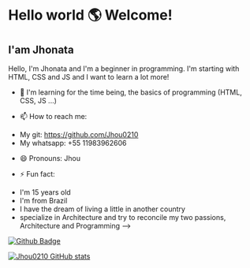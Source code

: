 # Hello world 🌎 Welcome!

## I'am Jhonata

Hello, I'm Jhonata and I'm a beginner in programming. I'm starting with HTML, CSS and JS and I want to learn a lot more!

- 🌱 I'm learning for the time being, the basics of programming (HTML, CSS, JS ...)

- 📫 How to reach me: 
 * My git: https://github.com/Jhou0210
 * My whatsapp: +55 11983962606

- 😄 Pronouns: Jhou

- ⚡ Fun fact: 
 * I'm 15 years old
 *  I'm from Brazil
 *  I have the dream of living a little in another country
 *  specialize in Architecture and try to reconcile my two passions, Architecture and Programming
-->

[![Github Badge](https://img.shields.io/badge/-Github-000?style=flat-square&logo=Github&logoColor=white&link=LINK_GIT)](LINK_GIT)

[![Jhou0210 GitHub stats](https://github-readme-stats.vercel.app/api?username=Jhou0210)](https://github.com/Jhou0210/github-readme-stats)
